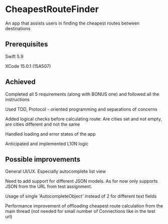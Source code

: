 # CheapestRouteFinder

An app that assists users in finding the cheapest routes between destinations

## Prerequisites

Swift 5.9

XCode 15.0.1 (15A507)

## Achieved

Completed all 5 requirements (along with BONUS one) and followed all the instructions

Used TDD, Protocol - oriented programming and separations of concerns

Added logical checks before calculating route: Are cities set and not empty, are cities different and not the same

Handled loading and error states of the app

Anticipated and implemented L10N logic

## Possible improvements

General UI/UX. Especially autocomplete list view

Need to add support for different JSON models. As for now only supports JSON from the URL from test assignment. <br/>

Usage of single 'AutocompleteObject' instead of 2 for different text fields

Performance improvement of offloading cheapest route calculation from the main thread (not needed for small number of Connections like in the test url)
